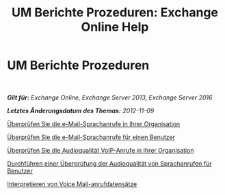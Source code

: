 ﻿---
title: 'UM Berichte Prozeduren: Exchange Online Help'
TOCTitle: UM Berichte Prozeduren
ms:assetid: 5b58a2ed-3780-4a0e-87f6-e19e6e49640c
ms:mtpsurl: https://technet.microsoft.com/de-de/library/JJ851066(v=EXCHG.150)
ms:contentKeyID: 50554834
ms.date: 05/23/2018
mtps_version: v=EXCHG.150
ms.translationtype: MT
---

# UM Berichte Prozeduren

 

_**Gilt für:** Exchange Online, Exchange Server 2013, Exchange Server 2016_

_**Letztes Änderungsdatum des Themas:** 2012-11-09_

[Überprüfen Sie die e-Mail-Sprachanrufe in Ihrer Organisation](https://technet.microsoft.com/de-de/library/JJ659073(v=EXCHG.150))

[Überprüfen Sie die e-Mail-Sprachanrufe für einen Benutzer](review-the-voice-mail-calls-for-a-user-exchange-2013-help.md)

[Überprüfen Sie die Audioqualität VoIP-Anrufe in Ihrer Organisation](https://technet.microsoft.com/de-de/library/JJ659069(v=EXCHG.150))

[Durchführen einer Überprüfung der Audioqualität von Sprachanrufen für Benutzer](https://technet.microsoft.com/de-de/library/JJ659059(v=EXCHG.150))

[Interpretieren von Voice Mail-anrufdatensätze](https://technet.microsoft.com/de-de/library/JJ659061(v=EXCHG.150))

